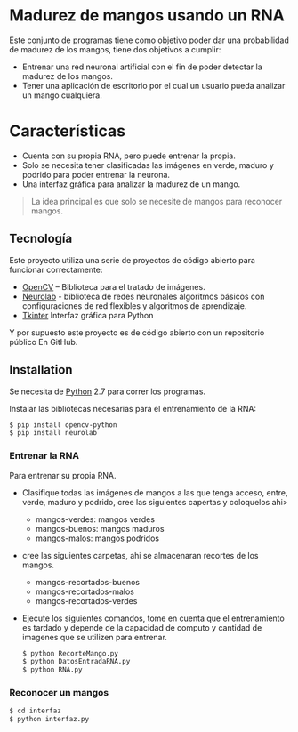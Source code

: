 # Madurez de mangos usando un RNA
Este conjunto de programas tiene como objetivo poder dar una probabilidad de madurez de los mangos, tiene dos objetivos a cumplir:
-	Entrenar una red neuronal artificial con el fin de poder detectar la madurez de los mangos.
-	Tener una aplicación de escritorio por el cual un usuario pueda analizar un mango cualquiera.

# Características

-	Cuenta con su propia RNA, pero puede entrenar la propia.
-	Solo se necesita tener clasificadas las imágenes en verde, maduro y podrido para poder entrenar la neurona.
-	Una interfaz gráfica para analizar la madurez de un mango. 

> La idea principal es que solo se necesite
> de mangos para reconocer mangos.

## Tecnología 
Este proyecto utiliza una serie de proyectos de código abierto para funcionar correctamente:
* [OpenCV](http://opencv.org/) – Biblioteca para el tratado de imágenes.
* [Neurolab](https://pythonhosted.org/neurolab/) -  biblioteca de redes neuronales algoritmos básicos con configuraciones de red flexibles y algoritmos de aprendizaje.
* [Tkinter](https://wiki.python.org/moin/TkInter) Interfaz gráfica para Python 


Y por supuesto este proyecto es de código abierto con un repositorio público
En GitHub.

## Installation

Se necesita de [Python](https://www.python.org/) 2.7 para correr los programas.

Instalar las bibliotecas necesarias para el entrenamiento de la RNA: 

```sh
$ pip install opencv-python
$ pip install neurolab
```

### Entrenar la RNA
Para entrenar su propia RNA.
- Clasifique todas las imágenes de mangos a las que tenga acceso, entre, verde, maduro y podrido, cree las siguientes capertas y coloquelos ahi>
    - mangos-verdes:   mangos verdes
    - mangos-buenos:   mangos maduros
    - mangos-malos:    mangos podridos
- cree las siguientes carpetas, ahi se almacenaran recortes de los mangos.
    - mangos-recortados-buenos
    - mangos-recortados-malos
    - mangos-recortados-verdes

- Ejecute los siguientes comandos, tome en cuenta que el entrenamiento es tardado y depende de la capacidad de computo y cantidad de imagenes que se utilizen para entrenar.
    ```sh
    $ python RecorteMango.py
    $ python DatosEntradaRNA.py
    $ python RNA.py
    ```
### Reconocer un mangos
```sh
$ cd interfaz
$ python interfaz.py
```
